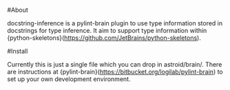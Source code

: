 #About

docstring-inference is a pylint-brain plugin to use type information stored
in docstrings for type inference. It aim to support type information within {python-skeletons}(https://github.com/JetBrains/python-skeletons).

#Install

Currently this is just a single file which you can drop in astroid/brain/. There
are instructions at {pylint-brain}(https://bitbucket.org/logilab/pylint-brain) to set up your own development environment.

